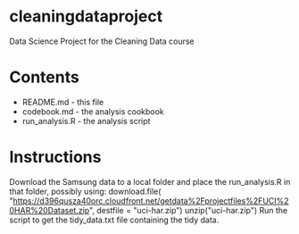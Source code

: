 # cleaningdataproject
Data Science Project for the Cleaning Data course

# Contents
* README.md - this file
* codebook.md - the analysis cookbook
* run_analysis.R - the analysis script

# Instructions
Download the Samsung data to a local folder and place the run_analysis.R in
	that folder, possibly using:
	    download.file(
           "https://d396qusza40orc.cloudfront.net/getdata%2Fprojectfiles%2FUCI%20HAR%20Dataset.zip",
           destfile = "uci-har.zip")
       unzip("uci-har.zip")
Run the script to get the tidy_data.txt file containing the tidy data.